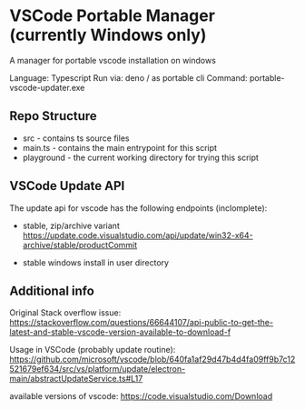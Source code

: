 # VSCode Portable Manager (currently Windows only)

A manager for portable vscode installation on windows

Language: Typescript 
Run via: deno / as portable cli 
Command: portable-vscode-updater.exe

## Repo Structure 

- src - contains ts source files 
- main.ts - contains the main entrypoint for this script 
- playground - the current working directory for trying this script

## VSCode Update API 

The update api for vscode has the following endpoints (inclomplete): 

- stable, zip/archive variant
https://update.code.visualstudio.com/api/update/win32-x64-archive/stable/productCommit

- stable windows install in user directory

## Additional info

Original Stack overflow issue: 
https://stackoverflow.com/questions/66644107/api-public-to-get-the-latest-and-stable-vscode-version-available-to-download-f

Usage in VSCode (probably update routine): 
https://github.com/microsoft/vscode/blob/640fa1af29d47b4d4fa09ff9b7c12521679ef634/src/vs/platform/update/electron-main/abstractUpdateService.ts#L17

available versions of vscode: 
https://code.visualstudio.com/Download

